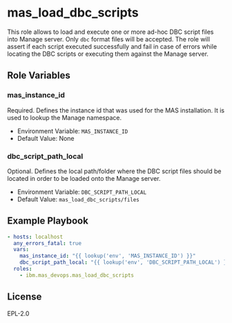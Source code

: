 mas_load_dbc_scripts
================

This role allows to load and execute one or more ad-hoc DBC script files into Manage server. Only `dbc` format files will be accepted. 
The role will assert if each script executed successfully and fail in case of errors while locating the DBC scripts or executing them against the Manage server.

Role Variables
--------------

### mas_instance_id
Required. Defines the instance id that was used for the MAS installation. It is used to lookup the Manage namespace.
- Environment Variable: `MAS_INSTANCE_ID`
- Default Value: None

### dbc_script_path_local
Optional. Defines the local path/folder where the DBC script files should be located in order to be loaded onto the Manage server.

- Environment Variable: `DBC_SCRIPT_PATH_LOCAL`
- Default Value: `mas_load_dbc_scripts/files`

Example Playbook
----------------

```yaml
- hosts: localhost
  any_errors_fatal: true
  vars:
    mas_instance_id: "{{ lookup('env', 'MAS_INSTANCE_ID') }}"
    dbc_script_path_local: "{{ lookup('env', 'DBC_SCRIPT_PATH_LOCAL') }}"
  roles:
    - ibm.mas_devops.mas_load_dbc_scripts
```

License
-------

EPL-2.0
